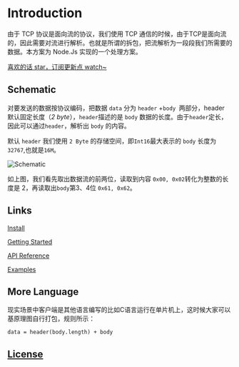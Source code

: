 # Introduction

由于 TCP 协议是面向流的协议，我们使用 TCP 通信的时候，由于TCP是面向流的，因此需要对流进行解析。也就是所谓的拆包，把流解析为一段段我们所需要的数据。本方案为 Node.Js 实现的一个处理方案。

[喜欢的话 star，订阅更新点 watch~](https://github.com/lvgithub/stick)

## Schematic

对要发送的数据按协议编码，把数据 `data` 分为 `header` +`body `两部分，header 默认固定长度（_2 byte_），`header`描述的是 `body` 数据的长度。由于`header`定长，因此可以通过`header`，解析出 `body` 的内容。

默认 `header` 我们使用 `2 Byte` 的存储空间，即`Int16`最大表示的 `body` 长度为 `32767`,也就是`16M`。

![Schematic](http://ipic.lightnp.com/schematic.png)

如上图，我们看先取出数据流的前两位，读取到内容 `0x00, 0x02`转化为整数的长度是 2，再读取出`body`第3、4位 `0x61, 0x62`。

## Links

[Install](https://www.npmjs.com/package/@lvgithub/stick)

[Getting Started](https://github.com/lvgithub/stick/blob/master/docs/GettingStarted.md)

[API Reference](https://github.com/lvgithub/stick/blob/master/docs/API.md)

[Examples](https://github.com/lvgithub/stick/blob/master/examples/readme.md)



## More Language

现实场景中客户端是其他语言编写的比如C语言运行在单片机上，这时候大家可以基原理图自行打包，规则所示：

```shell
data = header(body.length) + body
```

## [License](http://opensource.org/licenses/MIT)
